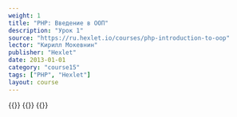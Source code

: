 ```yaml
---
weight: 1
title: "PHP: Введение в ООП"
description: "Урок 1"
source: "https://ru.hexlet.io/courses/php-introduction-to-oop"
lector: "Кирилл Мокевнин"
publisher: "Hexlet"
date: 2013-01-01
category: "course15"
tags: ["PHP", "Hexlet"]
layout: course
---
```

{{<players>}}
    {{<protonvideo a58d73e1da57affb82ecdb70d9b2f3ad>}}
{{</players>}}
